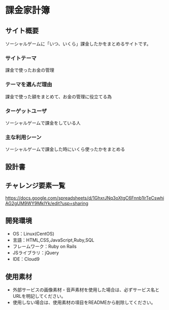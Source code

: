 # 課金家計簿

## サイト概要
ソーシャルゲームに「いつ、いくら」課金したかをまとめるサイトです。

### サイトテーマ
課金で使ったお金の管理

### テーマを選んだ理由
課金で使った額をまとめて、お金の管理に役立てる為

### ターゲットユーザ
ソーシャルゲームで課金をしている人

### 主な利用シーン
ソーシャルゲームで課金した時にいくら使ったかをまとめる

## 設計書


## チャレンジ要素一覧
https://docs.google.com/spreadsheets/d/1GhxrJNq3oXtgC6Fnnb1lrTeCswhiAG2gUM9WY9MkIYk/edit?usp=sharing

## 開発環境
- OS：Linux(CentOS)
- 言語：HTML,CSS,JavaScript,Ruby,SQL
- フレームワーク：Ruby on Rails
- JSライブラリ：jQuery
- IDE：Cloud9

## 使用素材
- 外部サービスの画像素材・音声素材を使用した場合は、必ずサービス名とURLを明記してください。
- 使用しない場合は、使用素材の項目をREADMEから削除してください。
